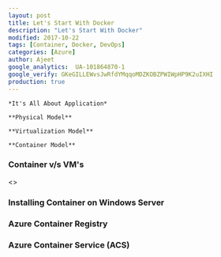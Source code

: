 ```yaml
---
layout: post
title: Let's Start With Docker
description: "Let's Start With Docker"
modified: 2017-10-22
tags: [Container, Docker, DevOps]
categories: [Azure]
author: Ajeet
google_analytics:  UA-101864870-1
google_verify: GKeGILLEWvsJwRfdYMqqoMDZKOBZPWIWpHP9K2uIXHI
production: true
---
```

    *It's All About Application*

    **Physical Model**

    **Virtualization Model**

    **Container Model**

### Container v/s VM's

<<images with explanation>>


### Installing Container on Windows Server

### Azure Container Registry

### Azure Container Service (ACS)